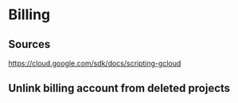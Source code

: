 # Billing 
## Sources
https://cloud.google.com/sdk/docs/scripting-gcloud

## Unlink billing account from deleted projects 

